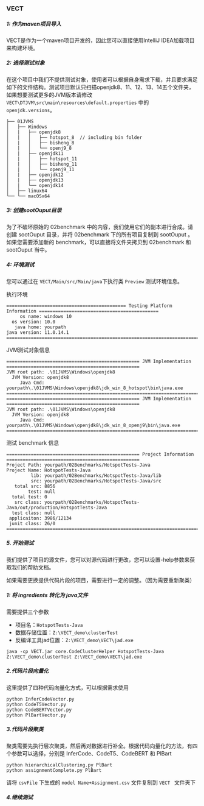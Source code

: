 ### VECT



##### 1: 作为maven项目导入

VECT是作为一个maven项目开发的，因此您可以直接使用IntelliJ IDEA加载项目来构建环境。

##### 2: 选择测试对象

在这个项目中我们不提供测试对象，使用者可以根据自身需求下载，并且要求满足如下的文件结构。测试项目默认只扫描openjdk8、11、12、13、14五个文件夹，如果想要测试更多的JVM版本请修改`VECT\DTJVM\src\main\resources\default.properties` 中的 `openjdk.versions`。

```
├── 01JVMS
│   ├── Windows
│   |   ├── openjdk8
│   |   │   ├── hotspot_8  // including bin folder
│   |   │   ├── bisheng_8
│   |   │   └── openj9_8   
│   |   ├── openjdk11
│   |   │   ├── hotspot_11  
│   |   │   ├── bisheng_11
│   |   │   └── openj9_11 
│   |   ├── openjdk12
│   |   ├── openjdk13
│   |   └── openjdk14
│   ├── linux64
└── └── macOSx64
```

##### 3: 创建sootOuput目录

为了不破坏原始的 02benchmark 中的内容，我们使用它们的副本进行合成。请创建 sootOuput 目录，并将 02benchmark 下的所有项目复制到 sootOuput 。如果您需要添加新的 benchmark，可以直接将文件夹拷贝到 02benchmark 和 sootOuput 当中。

##### 4: 环境测试

您可以通过在 `VECT/Main/src/Main/java`下执行类 `Preview` 测试环境信息。

执行环境

```
============================================ Testing Platform Information ============================================
     os name: windows 10
  os version: 10.0
   java home: yourpath
java version: 11.0.14.1
======================================================================================================================
```

JVM测试对象信息

```
================================================= JVM Implementation =================================================
JVM root path: .\01JVMS\Windows\openjdk8
  JVM Version: openjdk8
     Java Cmd: yourpath\.\01JVMS\Windows\openjdk8\jdk_win_8_hotspot\bin\java.exe
======================================================================================================================
================================================= JVM Implementation =================================================
JVM root path: .\01JVMS\Windows\openjdk8
  JVM Version: openjdk8
     Java Cmd: yourpath\.\01JVMS\Windows\openjdk8\jdk_win_8_openj9\bin\java.exe
======================================================================================================================
```

测试 benchmark 信息

```
================================================= Project Information =================================================
Project Path: yourpath/02Benchmarks/HotspotTests-Java
Project Name: HotspotTests-Java
         lib: yourpath/02Benchmarks/HotspotTests-Java/lib
         src: yourpath/02Benchmarks/HotspotTests-Java/src
   total src: 8856
        test: null
  total test: 0
   src class: yourpath/02Benchmarks/HotspotTests-Java/out/production/HotspotTests-Java
  test class: null
 applicaiton: 3986/12134
 junit class: 26/0
=======================================================================================================================
```

##### 5. 开始测试

我们提供了项目的源文件，您可以对源代码进行更改，您可以设置-help参数来获取我们的帮助文档。





如果需要更换提供代码片段的项目，需要进行一定的调整。（因为需要重新聚类）

##### 1: 将 ingredients 转化为 java文件

需要提供三个参数

* 项目名：`HotspotTests-Java`
* 数据存储位置：`Z:\VECT_demo\clusterTest`
* 反编译工具jad位置：`Z:\VECT_demo\VECT\jad.exe`

```
java -cp VECT.jar core.CodeClusterHelper HotspotTests-Java Z:\VECT_demo\clusterTest Z:\VECT_demo\VECT\jad.exe
```

##### 2.代码片段向量化

这里提供了四种代码向量化方式，可以根据需求使用

```
python InferCodeVector.py
python CodeT5Vector.py
python CodeBERTVector.py
python PlBartVector.py
```



##### 3.代码片段聚类

聚类需要先执行层次聚类，然后再对数据进行补全。根据代码向量化的方法，有四个参数可以选择，分别是 InferCode、CodeT5、CodeBERT 和 PlBart

```
python hierarchicalClustering.py PlBart
python assignmentComplete.py PlBart
```

请将 `csvFile` 下生成的 `model Name+Assignment.csv` 文件复制到 `VECT ` 文件夹下

##### 4.继续测试